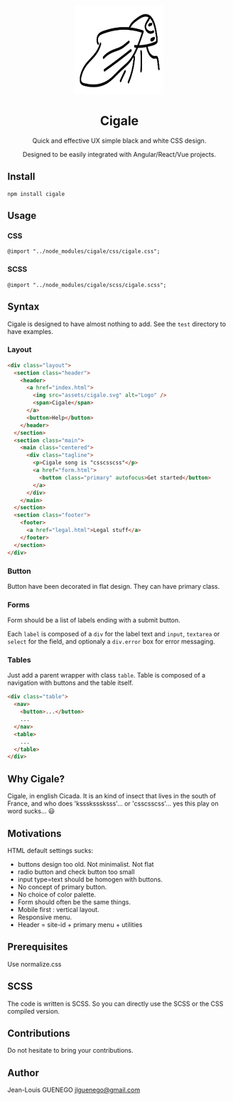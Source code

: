 <div align="center">
    <img width="200" height="200" src="test/assets/cigale.svg">
  <h1>Cigale</h1>
  <p>
    Quick and effective UX simple black and white CSS design.
  </p>
  <p>
    Designed to be easily integrated with Angular/React/Vue projects.
  </p>
</div>

## Install

```
npm install cigale
```

## Usage

### CSS

```
@import "../node_modules/cigale/css/cigale.css";
```

### SCSS

```
@import "../node_modules/cigale/scss/cigale.scss";
```

## Syntax

Cigale is designed to have almost nothing to add. See the `test` directory to have examples.

### Layout

```html
<div class="layout">
  <section class="header">
    <header>
      <a href="index.html">
        <img src="assets/cigale.svg" alt="Logo" />
        <span>Cigale</span>
      </a>
      <button>Help</button>
    </header>
  </section>
  <section class="main">
    <main class="centered">
      <div class="tagline">
        <p>Cigale song is "csscsscss"</p>
        <a href="form.html">
          <button class="primary" autofocus>Get started</button>
        </a>
      </div>
    </main>
  </section>
  <section class="footer">
    <footer>
      <a href="legal.html">Legal stuff</a>
    </footer>
  </section>
</div>
```

### Button

Button have been decorated in flat design. They can have primary class.

### Forms

Form should be a list of labels ending with a submit button.

Each `label` is composed of a `div` for the label text and `input`, `textarea` or `select` for the field, and optionaly a `div.error` box for error messaging.

### Tables

Just add a parent wrapper with class `table`.
Table is composed of a navigation with buttons and the table itself.

```html
<div class="table">
  <nav>
    <button>...</button>
    ...
  </nav>
  <table>
    ...
  </table>
</div>
```

## Why Cigale?

Cigale, in english Cicada. It is an kind of insect that lives in the south of France, and who does 'ksssksssksss'... or 'csscsscss'... yes this play on word sucks... :smiley:

## Motivations

HTML default settings sucks:

- buttons design too old. Not minimalist. Not flat
- radio button and check button too small
- input type=text should be homogen with buttons.
- No concept of primary button.
- No choice of color palette.
- Form should often be the same things.
- Mobile first : vertical layout.
- Responsive menu.
- Header = site-id + primary menu + utilities

## Prerequisites

Use normalize.css

## SCSS

The code is written is SCSS. So you can directly use the SCSS or the CSS compiled version.

## Contributions

Do not hesitate to bring your contributions.

## Author

Jean-Louis GUENEGO <jlguenego@gmail.com>
